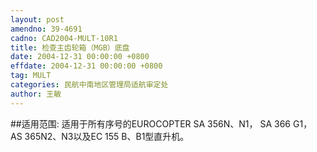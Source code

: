 ```yaml
---
layout: post
amendno: 39-4691
cadno: CAD2004-MULT-10R1
title: 检查主齿轮箱（MGB）底盘
date: 2004-12-31 00:00:00 +0800
effdate: 2004-12-31 00:00:00 +0800
tag: MULT
categories: 民航中南地区管理局适航审定处
author: 王敏
---
```


##适用范围:
适用于所有序号的EUROCOPTER SA 356N、N1， SA 366 G1， AS 365N2、N3以及EC 155 B、B1型直升机。

